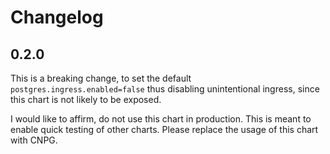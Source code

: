 # Changelog

## 0.2.0

This is a breaking change, to set the default `postgres.ingress.enabled=false` thus disabling unintentional ingress, since this chart is not likely to be exposed.

I would like to affirm, do not use this chart in production. This is meant to enable quick testing of other charts. Please replace the usage of this chart with CNPG.
